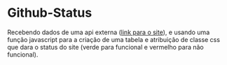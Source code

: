 # Github-Status
Recebendo dados de uma api externa ([link para o site](https://www.githubstatus.com/)), e usando uma função javascript para a criação de uma tabela e atribuição de classe css que dara o status do site (verde para funcional e vermelho para não funcional).
